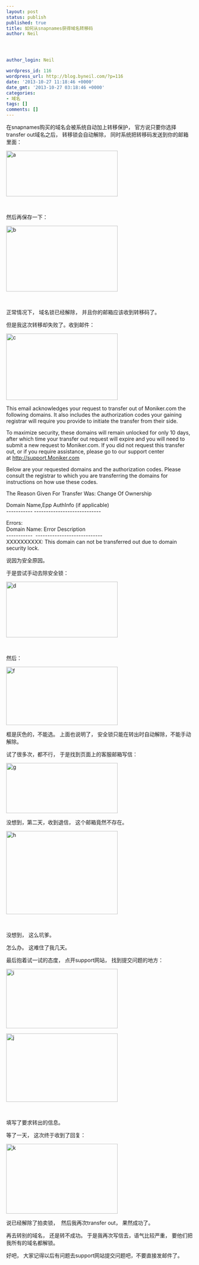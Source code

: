 ```yaml
---
layout: post
status: publish
published: true
title: 如何从snapnames获得域名转移码
author: Neil




author_login: Neil

wordpress_id: 116
wordpress_url: http://blog.byneil.com/?p=116
date: '2013-10-27 11:18:46 +0000'
date_gmt: '2013-10-27 03:18:46 +0000'
categories:
- 域名
tags: []
comments: []
---
```

<p>在snapnames购买的域名会被系统自动加上转移保护， 官方说只要你选择transfer out域名之后， 转移锁会自动解除， 同时系统把转移码发送到你的邮箱里面：</p>
<p><a href="http://blog.byneil.com/wp-content/uploads/2013/10/a.png"><img class="alignnone size-medium wp-image-117" alt="a" src="http://blog.byneil.com/wp-content/uploads/2013/10/a-300x123.png" width="300" height="123" /></a></p>
<p>&nbsp;</p>
<p>然后再保存一下：</p>
<p><a href="http://blog.byneil.com/wp-content/uploads/2013/10/b.png"><img class="alignnone size-medium wp-image-118" alt="b" src="http://blog.byneil.com/wp-content/uploads/2013/10/b-300x177.png" width="300" height="177" /></a></p>
<p>&nbsp;</p>
<p>正常情况下， 域名锁已经解除， 并且你的邮箱应该收到转移码了。</p>
<p>但是我这次转移却失败了。收到邮件：</p>
<p><a href="http://blog.byneil.com/wp-content/uploads/2013/10/c.png"><img class="alignnone size-medium wp-image-119" alt="c" src="http://blog.byneil.com/wp-content/uploads/2013/10/c-300x179.png" width="300" height="179" /></a></p>
<p>This email acknowledges your request to transfer out of Moniker.com the following domains. It also includes the authorization codes your gaining registrar will require you provide to initiate the transfer from their side.</p>
<p>To maximize security, these domains will remain unlocked for only 10 days, after which time your transfer out request will expire and you will need to submit a new request to Moniker.com. If you did not request this transfer out, or if you require assistance, please go to our support center at&nbsp;<a href="http://support.moniker.com/" target="_blank">http://support.Moniker.com</a></p>
<p>Below are your requested domains and the authorization codes. Please consult the registrar to which you are transferring the domains for instructions on how use these codes.</p>
<p>The Reason Given For Transfer Was: Change Of Ownership</p>
<p>Domain Name,Epp AuthInfo (if applicable)<br />
----------- ----------------------------</p>
<p>Errors:<br />
Domain Name: Error Description<br />
----------- &nbsp;----------------------------<br />
XXXXXXXXXX: This domain can not be transferred out due to domain security lock.</p>
<p>说因为安全原因。</p>
<p>于是尝试手动去除安全锁：</p>
<p><a href="http://blog.byneil.com/wp-content/uploads/2013/10/d.png"><img class="alignnone size-medium wp-image-120" alt="d" src="http://blog.byneil.com/wp-content/uploads/2013/10/d-300x150.png" width="300" height="150" /></a></p>
<p>&nbsp;</p>
<p>然后：</p>
<p><a href="http://blog.byneil.com/wp-content/uploads/2013/10/f1.png"><img class="alignnone size-medium wp-image-122" alt="f" src="http://blog.byneil.com/wp-content/uploads/2013/10/f1-300x157.png" width="300" height="157" /></a></p>
<p>框是灰色的，不能选。 上面也说明了， 安全锁只能在转出时自动解除，不能手动解除。</p>
<p>试了很多次，都不行， 于是找到页面上的客服邮箱写信：</p>
<p><a href="http://blog.byneil.com/wp-content/uploads/2013/10/g.png"><img class="alignnone size-medium wp-image-123" alt="g" src="http://blog.byneil.com/wp-content/uploads/2013/10/g-300x135.png" width="300" height="135" /></a></p>
<p>没想到，第二天，收到退信， 这个邮箱竟然不存在。</p>
<p><a href="http://blog.byneil.com/wp-content/uploads/2013/10/h.png"><img class="alignnone size-medium wp-image-124" alt="h" src="http://blog.byneil.com/wp-content/uploads/2013/10/h-300x224.png" width="300" height="224" /></a></p>
<p>&nbsp;</p>
<p>没想到， 这么坑爹。</p>
<p>怎么办。 这难住了我几天。</p>
<p>最后抱着试一试的态度， 点开support网站， 找到提交问题的地方：</p>
<p><a href="http://blog.byneil.com/wp-content/uploads/2013/10/i.png"><img class="alignnone size-medium wp-image-125" alt="i" src="http://blog.byneil.com/wp-content/uploads/2013/10/i-300x160.png" width="300" height="160" /></a></p>
<p><a href="http://blog.byneil.com/wp-content/uploads/2013/10/j.png"><img class="alignnone size-medium wp-image-126" alt="j" src="http://blog.byneil.com/wp-content/uploads/2013/10/j-300x184.png" width="300" height="184" /></a></p>
<p>&nbsp;</p>
<p>填写了要求转出的信息。</p>
<p>等了一天， 这次终于收到了回复：</p>
<p><a href="http://blog.byneil.com/wp-content/uploads/2013/10/k.png"><img class="alignnone size-medium wp-image-127" alt="k" src="http://blog.byneil.com/wp-content/uploads/2013/10/k-300x188.png" width="300" height="188" /></a></p>
<p>说已经解除了拍卖锁， &nbsp;然后我再次transfer out， 果然成功了。</p>
<p>再去转别的域名， 还是转不成功。 于是我再次写信去，语气比较严重， 要他们把我所有的域名都解锁。</p>
<p>好吧， 大家记得以后有问题去support网站提交问题吧，不要直接发邮件了。</p>
<p>&nbsp;</p>
<p>&nbsp;</p>
<p>&nbsp;</p>
<p>&nbsp;</p>
<p>&nbsp;</p>
